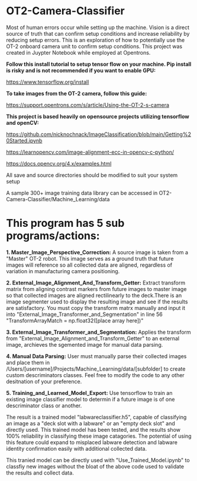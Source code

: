 # OT2-Camera-Classifier

Most of human errors occur while setting up the machine. Vision is a direct source of truth that can confirm setup conditions and increase reliability by reducing setup errors. This is an exploration of how to potentially use the OT-2 onboard camera unit to confirm setup conditions. This project was created in Juypter Notebook while employed at Opentrons.

**Follow this install tutorial to setup tensor flow on your machine. Pip install is risky and is not recommended if you want to enable GPU:**

https://www.tensorflow.org/install

**To take images from the OT-2 camera, follow this guide:**

https://support.opentrons.com/s/article/Using-the-OT-2-s-camera

**This project is based heavily on opensource projects utilizing tensorflow and openCV:**

https://github.com/nicknochnack/ImageClassification/blob/main/Getting%20Started.ipynb

https://learnopencv.com/image-alignment-ecc-in-opencv-c-python/

https://docs.opencv.org/4.x/examples.html

All save and source directories should be modified to suit your system setup

A sample 300+ image training data library can be accessed in OT2-Camera-Classifier/Machine_Learning/data




# This program has 5 sub programs/actions:

**1. Master_Image_Perspective_Correction:**
A source image is taken from a "Master" OT-2 robot. This image serves as a ground truth that future images will reference so all collected data are aligned, regardless of variation in manufacturing camera positioning.

**2. External_Image_Alignment_And_Transform_Getter:**
Extract transform matrix from aligning contrast markers from future images to master image so that collected images are aligned rectilinearly to the deck.There is an image segmenter used to display the resulting image and see if the results are satisfactory. You must copy the transform matrx manually and input it into "External_Image_Transformer_and_Segmentation" in line 56 "TransformArrayMatch = np.float32([place array here])"

**3. External_Image_Transformer_and_Segmentation:**
Applies the transform from "External_Image_Alignment_and_Transform_Getter" to an external image, archieves the sgemented image for manual data parsing.

**4. Manual Data Parsing:**
User must manually parse their collected images and place them in /Users/[username]/Projects/Machine_Learning/data/[subfolder] to create custom descriminators classes. Feel free to modify the code to any other desitnation of your preference.

**5. Training_and_Learned_Model_Export:**
Use tensorflow to train an existing image classifier model to determin if a future image is of one descriminator class or another.

The result is a trained model "labwareclassifier.h5", capable of classifying an image as a "deck slot with a labware" or an "empty deck slot" and directly used. This trained model has been tested, and the results show 100% reliability in classifying these image catagories. The potential of using this feature could expand to misplaced labware detection and labware identity confirmation easily with additional collected data.

This tranied model can be directly used with "Use_Trained_Model.ipynb" to classfiy new images without the bloat of the above code used to validate the results and collect data.
